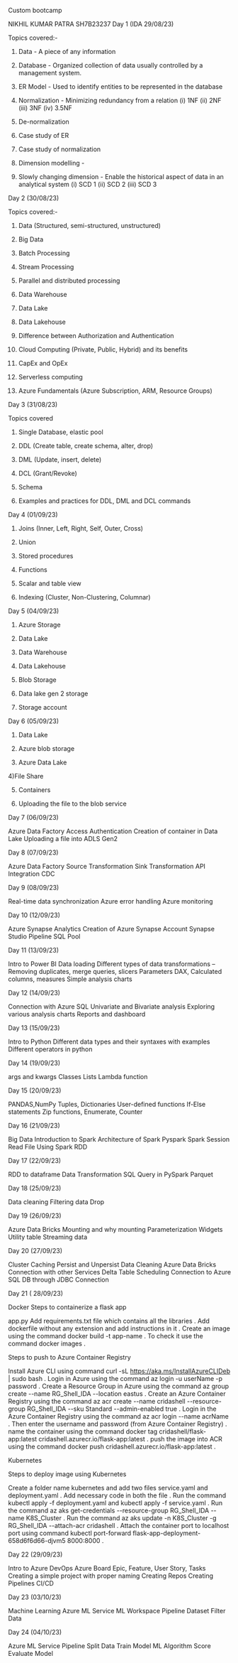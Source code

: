 Custom bootcamp
 
NIKHIL KUMAR PATRA SH7B23237 
Day 1 (IDA 29/08/23)

Topics covered:-
1) Data - A piece of any information

2) Database - Organized collection of data usually controlled by a management system.

3) ER Model - Used to identify entities to be represented in the database

4) Normalization - Minimizing redundancy from a relation
(i) 1NF
(ii) 2NF
(iii) 3NF
(iv) 3.5NF

5) De-normalization

6) Case study of ER

7) Case study of normalization

8) Dimension modelling - 

9) Slowly changing dimension - Enable the historical aspect of data in an analytical system
(i) SCD 1
(ii) SCD 2
(iii) SCD 3


Day 2 (30/08/23)

Topics covered:-
1) Data (Structured, semi-structured, unstructured)

2) Big Data

3) Batch Processing

4) Stream Processing

5) Parallel and distributed processing

6) Data Warehouse

7) Data Lake

8) Data Lakehouse

9) Difference between Authorization and Authentication

10) Cloud Computing (Private, Public, Hybrid) and its benefits

11) CapEx and OpEx

12) Serverless computing

13) Azure Fundamentals (Azure Subscription, ARM, Resource Groups)

Day 3 (31/08/23)

Topics covered
1) Single Database, elastic pool

2) DDL (Create table, create schema, alter, drop)

3) DML (Update, insert, delete)

4) DCL (Grant/Revoke)

5) Schema

6) Examples and practices for DDL, DML and DCL commands

Day 4 (01/09/23)

1) Joins (Inner, Left, Right, Self, Outer, Cross)

2) Union

3) Stored procedures

4) Functions

5) Scalar and table view

6) Indexing (Cluster, Non-Clustering, Columnar) 

Day 5 (04/09/23)

1) Azure Storage

2) Data Lake

3) Data Warehouse

4) Data Lakehouse

5) Blob Storage

6) Data lake gen 2 storage

7) Storage account

Day 6 (05/09/23)

1) Data Lake

2) Azure blob storage

3) Azure Data Lake

4)File Share

5) Containers

6) Uploading the file to the blob service

Day 7 (06/09/23)

Azure Data Factory
Access
Authentication
Creation of container in Data Lake
Uploading a file into ADLS Gen2

Day 8 (07/09/23)

Azure Data Factory
Source Transformation
Sink Transformation
API Integration
CDC

Day 9 (08/09/23)

Real-time data synchronization
Azure error handling
Azure monitoring

Day 10 (12/09/23)

Azure Synapse Analytics
Creation of Azure Synapse Account
Synapse Studio
Pipeline
SQL Pool

Day 11 (13/09/23)

Intro to Power BI
Data loading
Different types of data transformations – Removing duplicates, merge queries, slicers
Parameters
DAX, Calculated columns, measures
Simple analysis charts

Day 12 (14/09/23)

Connection with Azure SQL
Univariate and Bivariate analysis
Exploring various analysis charts
Reports and dashboard

Day 13 (15/09/23)

Intro to Python
Different data types and their syntaxes with examples
Different operators in python

Day 14 (19/09/23)

args and kwargs
Classes
Lists
Lambda function

Day 15 (20/09/23)

PANDAS,NumPy
Tuples, Dictionaries
User-defined functions
If-Else statements
Zip functions, Enumerate, Counter

Day 16 (21/09/23)

Big Data
Introduction to Spark
Architecture of Spark
Pyspark
Spark Session
Read File Using Spark
RDD

Day 17 (22/09/23)

RDD to dataframe
Data Transformation
SQL Query in PySpark
Parquet

Day 18 (25/09/23)

Data cleaning
Filtering data
Drop

Day 19 (26/09/23)

Azure Data Bricks
Mounting and why mounting
Parameterization
Widgets
Utility table
Streaming data

Day 20 (27/09/23)

Cluster
Caching
Persist and Unpersist
Data Cleaning
Azure Data Bricks Connection with other Services
Delta Table
Scheduling
Connection to Azure SQL DB through JDBC Connection

Day 21 ( 28/09/23)

Docker
Steps to containerize a flask app

app.py
Add requirements.txt file which contains all the libraries . 
Add dockerfile without any extension and add instructions in it . 
Create an image using the command docker build -t app-name  . 
To check it use the command docker images .

Steps to push to Azure Container Registry

Install Azure CLI using command  curl -sL https://aka.ms/InstallAzureCLIDeb | sudo bash .
Login in Azure using the command az login -u userName -p password .
Create a Resource Group in Azure using the command az group create --name RG_Shell_IDA --location eastus .
Create an Azure Container Registry using the command az acr create --name cridashell --resource-group RG_Shell_IDA --sku Standard --admin-enabled true .
Login in the Azure Container Registry using the command az acr login --name acrName .
Then enter the username and password (from Azure Container Registry) .
name the container using the command docker tag cridashell/flask-app:latest cridashell.azurecr.io/flask-app:latest .
push the image into ACR using the command docker push cridashell.azurecr.io/flask-app:latest .

Kubernetes

Steps to deploy image using Kubernetes

Create a folder name kubernetes and add two files service.yaml and deployment.yaml .
Add necessary code in both the file .
Run the command kubectl apply -f deployment.yaml and kubectl apply -f service.yaml . 
Run the command az aks get-credentials --resource-group RG_Shell_IDA --name K8S_Cluster .
Run the command az aks update -n K8S_Cluster -g RG_Shell_IDA --attach-acr cridashell . 
Attach the container port to localhost port using command kubectl port-forward flask-app-deployment-658d6f6d66-djvm5 8000:8000 .

Day 22 (29/09/23)

Intro to Azure DevOps
Azure Board
Epic, Feature, User Story, Tasks
Creating a simple project with proper naming
Creating Repos
Creating Pipelines
CI/CD

Day 23 (03/10/23)

Machine Learning
Azure ML Service
ML Workspace
Pipeline
Dataset
Filter Data

Day 24 (04/10/23)

Azure ML Service
Pipeline
Split Data
Train Model
ML Algorithm
Score
Evaluate Model
